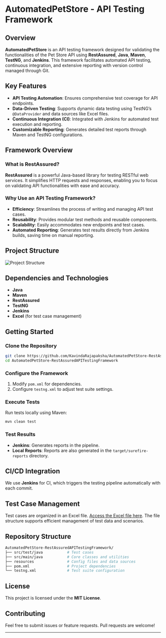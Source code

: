 # AutomatedPetStore - API Testing Framework

## Overview
**AutomatedPetStore** is an API testing framework designed for validating the functionalities of the Pet Store API using **RestAssured**, **Java**, **Maven**, **TestNG**, and **Jenkins**. This framework facilitates automated API testing, continuous integration, and extensive reporting with version control managed through Git.

## Key Features
- **API Testing Automation**: Ensures comprehensive test coverage for API endpoints.
- **Data-Driven Testing**: Supports dynamic data testing using TestNG’s `@DataProvider` and data sources like Excel files.
- **Continuous Integration (CI)**: Integrated with Jenkins for automated test execution and reporting.
- **Customizable Reporting**: Generates detailed test reports through Maven and TestNG configurations.

## Framework Overview

### What is RestAssured?
**RestAssured** is a powerful Java-based library for testing RESTful web services. It simplifies HTTP requests and responses, enabling you to focus on validating API functionalities with ease and accuracy.

### Why Use an API Testing Framework?
- **Efficiency**: Streamlines the process of writing and managing API test cases.
- **Reusability**: Provides modular test methods and reusable components.
- **Scalability**: Easily accommodates new endpoints and test cases.
- **Automated Reporting**: Generates test results directly from Jenkins builds, saving time on manual reporting.

## Project Structure

![Project Structure](https://github.com/user-attachments/assets/a3410b57-9ebd-4df8-8f2d-052ae88f9450)

## Dependencies and Technologies
- **Java**
- **Maven**
- **RestAssured**
- **TestNG**
- **Jenkins**
- **Excel** (for test case management)

## Getting Started

### Clone the Repository
```bash
git clone https://github.com/KavindaRajapaksha/AutomatedPetStore-RestAssuredAPITestingFramework.git
cd AutomatedPetStore-RestAssuredAPITestingFramework
```

### Configure the Framework
1. Modify `pom.xml` for dependencies.
2. Configure `testng.xml` to adjust test suite settings.

### Execute Tests
Run tests locally using Maven:
```bash
mvn clean test
```

### Test Results
- **Jenkins**: Generates reports in the pipeline.
- **Local Reports**: Reports are also generated in the `target/surefire-reports` directory.

## CI/CD Integration
We use **Jenkins** for CI, which triggers the testing pipeline automatically with each commit.

## Test Case Management
Test cases are organized in an Excel file. [Access the Excel file here](https://docs.google.com/spreadsheets/d/1xjX6C-zKr1G-sdFJs59DUxDIg0j0DFAiIIh6t8tosVM/edit?usp=sharing). The file structure supports efficient management of test data and scenarios.

## Repository Structure
```bash
AutomatedPetStore-RestAssuredAPITestingFramework/
├── src/test/java           # Test cases
├── src/main/java           # Core classes and utilities
├── resources               # Config files and data sources
├── pom.xml                 # Project dependencies
└── testng.xml              # Test suite configuration
```

## License
This project is licensed under the **MIT License**.

## Contributing
Feel free to submit issues or feature requests. Pull requests are welcome!

--- 
